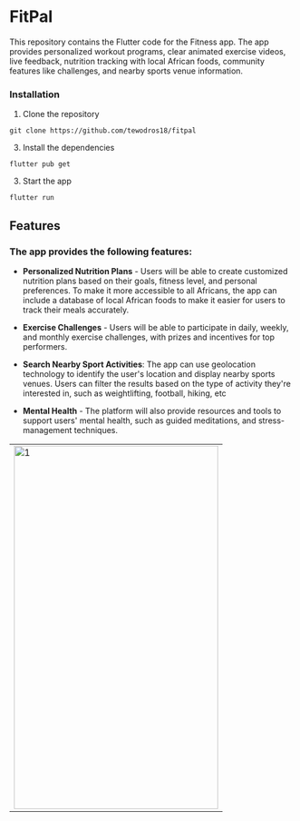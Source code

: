 # FitPal
This repository contains the Flutter code for the Fitness app. The app provides personalized workout programs, clear animated exercise videos, live feedback, nutrition tracking with local African foods, community features like challenges, and nearby sports venue information.

### Installation
1. Clone the repository
```
git clone https://github.com/tewodros18/fitpal
```
3. Install the dependencies
```
flutter pub get
```
3. Start the app
```
flutter run
```

## Features
### The app provides the following features:

- **Personalized Nutrition Plans** - Users will be able to create customized nutrition plans based on their goals, fitness level, and personal preferences. To make it more accessible to all Africans, the app can include a database of local African foods to make it easier for users to track their meals accurately.

- **Exercise Challenges** - Users will be able to participate in daily, weekly, and monthly exercise challenges, with prizes and incentives for top performers.

- **Search Nearby Sport Activities**: The app can use geolocation technology to identify the user's location and display nearby sports venues. Users can filter the results based on the type of activity they're interested in, such as weightlifting, football, hiking, etc

- **Mental Health** - The platform will also provide resources and tools to support users' mental health, such as guided meditations, and stress-management techniques.

<table>
  <tr>
    <td><img src="https://github.com/tewodros18/fitpal/assets/58773098/363c0f89-aa4c-401e-94d9-2bf2e7e5420e"  alt="1" width = 360px height = 640px ></td>
    
    
  </tr>
</table>

